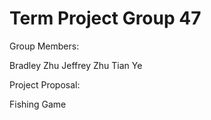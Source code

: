 ﻿# Term Project Group 47

Group Members:

Bradley Zhu
Jeffrey Zhu
Tian Ye

Project Proposal:

Fishing Game